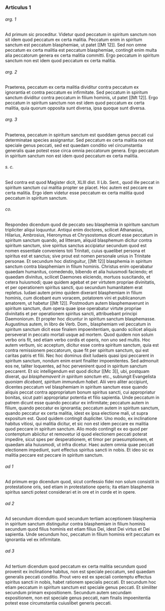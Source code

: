 ### Articulus 1

###### arg. 1
Ad primum sic proceditur. Videtur quod peccatum in spiritum sanctum non sit idem quod peccatum ex certa malitia. Peccatum enim in spiritum sanctum est peccatum blasphemiae, ut patet [[Mt 12]]. Sed non omne peccatum ex certa malitia est peccatum blasphemiae, contingit enim multa alia peccatorum genera ex certa malitia committi. Ergo peccatum in spiritum sanctum non est idem quod peccatum ex certa malitia.

###### arg. 2
Praeterea, peccatum ex certa malitia dividitur contra peccatum ex ignorantia et contra peccatum ex infirmitate. Sed peccatum in spiritum sanctum dividitur contra peccatum in filium hominis, ut patet [[Mt 12]]. Ergo peccatum in spiritum sanctum non est idem quod peccatum ex certa malitia, quia quorum opposita sunt diversa, ipsa quoque sunt diversa.

###### arg. 3
Praeterea, peccatum in spiritum sanctum est quoddam genus peccati cui determinatae species assignantur. Sed peccatum ex certa malitia non est speciale genus peccati, sed est quaedam conditio vel circumstantia generalis quae potest esse circa omnia peccatorum genera. Ergo peccatum in spiritum sanctum non est idem quod peccatum ex certa malitia.

###### s. c.
Sed contra est quod Magister dicit, XLIII dist. II Lib. Sent., quod ille peccat in spiritum sanctum cui malitia propter se placet. Hoc autem est peccare ex certa malitia. Ergo idem videtur esse peccatum ex certa malitia quod peccatum in spiritum sanctum.

###### co.
Respondeo dicendum quod de peccato seu blasphemia in spiritum sanctum tripliciter aliqui loquuntur. Antiqui enim doctores, scilicet Athanasius, Hilarius, Ambrosius, Hieronymus et Chrysostomus dicunt esse peccatum in spiritum sanctum quando, ad litteram, aliquid blasphemum dicitur contra spiritum sanctum, sive spiritus sanctus accipiatur secundum quod est nomen essentiale conveniens toti Trinitati, cuius quaelibet persona et spiritus est et sanctus; sive prout est nomen personale unius in Trinitate personae. Et secundum hoc distinguitur, [[Mt 12]] blasphemia in spiritum sanctum contra blasphemiam in filium hominis. Christus enim operabatur quaedam humanitus, comedendo, bibendo et alia huiusmodi faciendo; et quaedam divinitus, scilicet Daemones eiiciendo, mortuos suscitando, et cetera huiusmodi; quae quidem agebat et per virtutem propriae divinitatis, et per operationem spiritus sancti, quo secundum humanitatem erat repletus. Iudaei autem primo quidem dixerant blasphemiam in filium hominis, cum dicebant eum voracem, potatorem vini et publicanorum amatorem, ut habetur [[Mt 12]]. Postmodum autem blasphemaverunt in spiritum sanctum, dum opera quae ipse operabatur virtute propriae divinitatis et per operationem spiritus sancti, attribuebant principi Daemoniorum. Et propter hoc dicuntur in spiritum sanctum blasphemasse. Augustinus autem, in libro de Verb. Dom., blasphemiam vel peccatum in spiritum sanctum dicit esse finalem impoenitentiam, quando scilicet aliquis perseverat in peccato mortali usque ad mortem. Quod quidem non solum verbo oris fit, sed etiam verbo cordis et operis, non uno sed multis. Hoc autem verbum, sic acceptum, dicitur esse contra spiritum sanctum, quia est contra remissionem peccatorum, quae fit per spiritum sanctum, qui est caritas patris et filii. Nec hoc dominus dixit Iudaeis quasi ipsi peccarent in spiritum sanctum, nondum enim erant finaliter impoenitentes. Sed admonuit eos ne, taliter loquentes, ad hoc pervenirent quod in spiritum sanctum peccarent. Et sic intelligendum est quod dicitur [[Mc 3]], ubi, postquam dixerat, *qui blasphemaverit in spiritum sanctum* etc., subiungit Evangelista *quoniam dicebant, spiritum immundum habet*. Alii vero aliter accipiunt, dicentes peccatum vel blasphemiam in spiritum sanctum esse quando aliquis peccat contra appropriatum bonum spiritus sancti, cui appropriatur bonitas, sicut patri appropriatur potentia et filio sapientia. Unde peccatum in patrem dicunt esse quando peccatur ex infirmitate; peccatum autem in filium, quando peccatur ex ignorantia; peccatum autem in spiritum sanctum, quando peccatur ex certa malitia, idest ex ipsa electione mali, ut supra expositum est. Quod quidem contingit dupliciter. Uno modo, ex inclinatione habitus vitiosi, qui malitia dicitur, et sic non est idem peccare ex malitia quod peccare in spiritum sanctum. Alio modo contingit ex eo quod per contemptum abiicitur et removetur id quod electionem peccati poterat impedire, sicut spes per desperationem, et timor per praesumptionem, et quaedam alia huiusmodi, ut infra dicetur. Haec autem omnia quae peccati electionem impediunt, sunt effectus spiritus sancti in nobis. Et ideo sic ex malitia peccare est peccare in spiritum sanctum.

###### ad 1
Ad primum ergo dicendum quod, sicut confessio fidei non solum consistit in protestatione oris, sed etiam in protestatione operis; ita etiam blasphemia spiritus sancti potest considerari et in ore et in corde et in opere.

###### ad 2
Ad secundum dicendum quod secundum tertiam acceptionem blasphemia in spiritum sanctum distinguitur contra blasphemiam in filium hominis secundum quod filius hominis est etiam filius Dei, idest Dei virtus et Dei sapientia. Unde secundum hoc, peccatum in filium hominis erit peccatum ex ignorantia vel ex infirmitate.

###### ad 3
Ad tertium dicendum quod peccatum ex certa malitia secundum quod provenit ex inclinatione habitus, non est speciale peccatum, sed quaedam generalis peccati conditio. Prout vero est ex speciali contemptu effectus spiritus sancti in nobis, habet rationem specialis peccati. Et secundum hoc etiam peccatum in spiritum sanctum est speciale genus peccati. Et similiter secundum primam expositionem. Secundum autem secundam expositionem, non est speciale genus peccati, nam finalis impoenitentia potest esse circumstantia cuiuslibet generis peccati.

